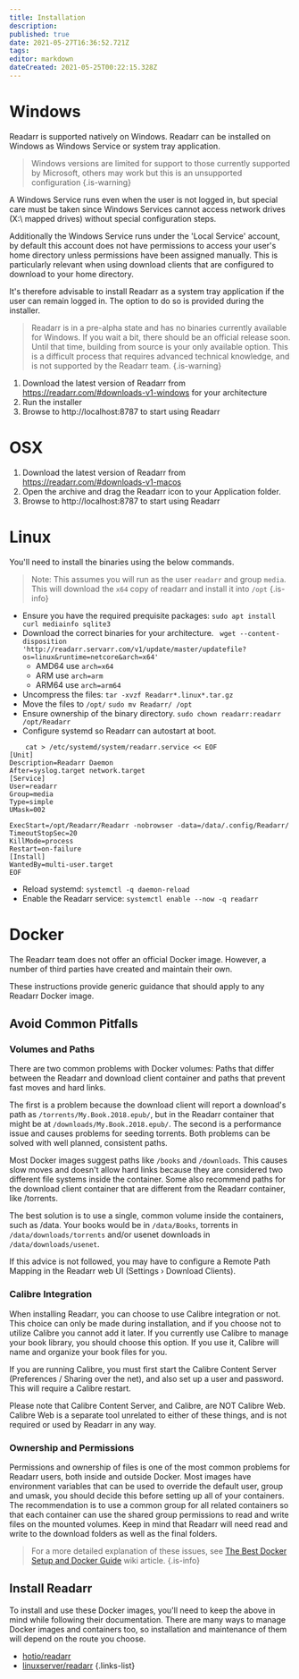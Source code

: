 ```yaml
---
title: Installation
description: 
published: true
date: 2021-05-27T16:36:52.721Z
tags: 
editor: markdown
dateCreated: 2021-05-25T00:22:15.328Z
---
```


# Windows



Readarr is supported natively on Windows. Readarr can be installed on Windows as Windows Service or system tray application.
> Windows versions are limited for support to those currently supported by Microsoft, others may work but this is an unsupported configuration
{.is-warning}

A Windows Service runs even when the user is not logged in, but special care must be taken since Windows Services cannot access network drives (X:\ mapped drives) without special configuration steps.

Additionally the Windows Service runs under the 'Local Service' account, by default this account does not have permissions to access your user's home directory unless permissions have been assigned manually. This is particularly relevant when using download clients that are configured to download to your home directory.

It's therefore advisable to install Readarr as a system tray application if the user can remain logged in. The option to do so is provided during the installer.

> Readarr is in a pre-alpha state and has no binaries currently available for Windows. If you wait a bit, there should be an official release soon. Until that time, building from source is your only available option. This is a difficult process that requires advanced technical knowledge, and is not supported by the Readarr team.
{.is-warning}
1. Download the latest version of Readarr from https://readarr.com/#downloads-v1-windows for your architecture
1. Run the installer
1. Browse to http://localhost:8787 to start using Readarr
# OSX
1. Download the latest version of Readarr from https://readarr.com/#downloads-v1-macos
1. Open the archive and drag the Readarr icon to your Application folder.
1. Browse to http://localhost:8787 to start using Readarr
# Linux
You'll need to install the binaries using the below commands.
> Note: This assumes you will run as the user `readarr` and group `media`.
> This will download the `x64` copy of readarr and install it into `/opt`
{.is-info}
- Ensure you have the required prequisite packages: `sudo apt install curl mediainfo sqlite3`
- Download the correct binaries for your architecture.
 ` wget --content-disposition 'http://readarr.servarr.com/v1/update/master/updatefile?os=linux&runtime=netcore&arch=x64'`
  - AMD64 use `arch=x64` 
  - ARM use `arch=arm`
  - ARM64 use `arch=arm64`
- Uncompress the files: `tar -xvzf Readarr*.linux*.tar.gz`
- Move the files to `/opt/` `sudo mv Readarr/ /opt`
- Ensure ownership of the binary directory.
  `sudo chown readarr:readarr /opt/Readarr`
- Configure systemd so Readarr can autostart at boot.
```
    cat > /etc/systemd/system/readarr.service << EOF
[Unit]
Description=Readarr Daemon
After=syslog.target network.target
[Service]
User=readarr
Group=media
Type=simple
UMask=002

ExecStart=/opt/Readarr/Readarr -nobrowser -data=/data/.config/Readarr/
TimeoutStopSec=20
KillMode=process
Restart=on-failure
[Install]
WantedBy=multi-user.target
EOF
```
- Reload systemd: `systemctl -q daemon-reload`
- Enable the Readarr service: `systemctl enable --now -q readarr`

  
# Docker
The Readarr team does not offer an official Docker image. However, a number of third parties have created and maintain their own.

These instructions provide generic guidance that should apply to any Readarr Docker image.

## Avoid Common Pitfalls
### Volumes and Paths
There are two common problems with Docker volumes: Paths that differ between the Readarr and download client container and paths that prevent fast moves and hard links.

The first is a problem because the download client will report a download's path as `/torrents/My.Book.2018.epub/`, but in the Readarr container that might be at `/downloads/My.Book.2018.epub/`. The second is a performance issue and causes problems for seeding torrents. Both problems can be solved with well planned, consistent paths.

Most Docker images suggest paths like `/books` and `/downloads`. This causes slow moves and doesn't allow hard links because they are considered two different file systems inside the container. Some also recommend paths for the download client container that are different from the Readarr container, like /torrents.

The best solution is to use a single, common volume inside the containers, such as /data. Your books would be in `/data/Books`, torrents in `/data/downloads/torrents` and/or usenet downloads in `/data/downloads/usenet`.

If this advice is not followed, you may have to configure a Remote Path Mapping in the Readarr web UI (Settings › Download Clients).

### Calibre Integration
When installing Readarr, you can choose to use Calibre integration or not. This choice can only be made during installation, and if you choose not to utilize Calibre you cannot add it later. If you currently use Calibre to manage your book library, you should choose this option. If you use it, Calibre will name and organize your book files for you.

If you are running Calibre, you must first start the Calibre Content Server (Preferences / Sharing over the net), and also set up a user and password. This will require a Calibre restart.

Please note that Calibre Content Server, and Calibre, are NOT Calibre Web. Calibre Web is a separate tool unrelated to either of these things, and is not required or used by Readarr in any way.

### Ownership and Permissions
Permissions and ownership of files is one of the most common problems for Readarr users, both inside and outside Docker. Most images have environment variables that can be used to override the default user, group and umask, you should decide this before setting up all of your containers. The recommendation is to use a common group for all related containers so that each container can use the shared group permissions to read and write files on the mounted volumes.
Keep in mind that Readarr will need read and write to the download folders as well as the final folders.

> For a more detailed explanation of these issues, see [The Best Docker Setup and Docker Guide](/Docker-Guide) wiki article.
{.is-info}

## Install Readarr
To install and use these Docker images, you'll need to keep the above in mind while following their documentation. There are many ways to manage Docker images and containers too, so installation and maintenance of them will depend on the route you choose.

- [hotio/readarr](https://hotio.dev/containers/readarr/)
- [linuxserver/readarr](https://docs.linuxserver.io/images/docker-readarr)
{.links-list}